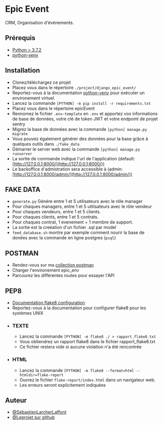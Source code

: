 # Epic Event


CRM, Organisation d'événements. 


## Prérequis
 - [Python > 3.7.2](https://www.python.org/downloads/)
 - [python-venv](https://docs.python.org/fr/3/library/venv.html)
  
## Installation
- Clonez/téléchargez ce projet
- Placez vous dans le répertoire `./project/django_epic_event/`
- Reportez-vous à la documentation [python-venv](https://docs.python.org/fr/3/library/venv.html)
  pour exécuter un environement virtuel.
- Lancez la commande `[PYTHON] -m pip install -r requirements.txt`
- Placez vous dans le répertoire epicEvent
- Rennomez le fichier `.env-template` en `.env` et apportez vos informations de base de données, votre clé de token JWT et votre endpoint de projet sentry
- Migrez la base de données avec la commande `[python] manage.py migrate`
- Vous pouvez également générer des données pour la base grâce à quelques outils dans `./fake_data`
- Démarrer le server web avec la commande `[python] manage.py runserver`
- La sortie de commande indique l'url de l'application (default: [http://127.0.0.1:8000/](http://127.0.0.1:8000/))
- Le backoffice d'admistration sera accessible à (admin: [http://127.0.0.1:8000/admin/](http://127.0.0.1:8000/admin/))

## FAKE DATA
- `generate.py` Génére entre 1 et 5 utilisateurs avec le rôle manager
- Pour chaques managers, entre 1 et 5 utilisateurs avec le rôle vendeur
- Pour chaques vendeurs, entre 1 et 5 clients.
- Pour chaques clients, entre 1 et 5 contrats.
- Pour chaques contrat, 1 evenement + 1 membre de support.
- La sortie est la creéation d'un fichier .sql par model
- `feed_database.sh` montre par exemple comment nourir la base de donées avec la commande en ligne postgres (`psql`) 

## POSTMAN
- Rendez-vous sur ma [collection postman](https://web.postman.co/workspace/epic_event_DAP_P12~f0477d25-96a0-4129-93e6-ed72ff569317/overview)
- Charger l'environement epic_env
- Parcourez les différentes routes pour essayer l'API

## PEP8
- [Documentation flake8 configuration](https://flake8.pycqa.org/en/latest/user/configuration.html)
- Reportez-vous à la documentation pour configurer flake8 pour les systèmes UNIX
-   ### TEXTE
    - Lancez la commande `[PYTHON] -m flake8 ./ > rapport_flake8.txt`
    - Vous obtiendrez un rapport flake8 dans le fichier rapport_flake8.txt
    - Ce fichier restera vide si aucune violation n'a été rencontrée
-   ### HTML
    - Lancez la commande `[PYTHON] -m flake8 --format=html --htmldir=flake-report`
    - Ouvrez le fichier `flake-report/index.html` dans un navigateur web.
    - Les erreurs seront explicitement indiquées
  
## Auteur
- [@SébastienLarcherLaffont](https://www.github.com/zionhigt)
- [@Leprojet sur github](https://github.com/zionhigt/Sebastian_Larcher-Laffont_DAP_P12)

  
